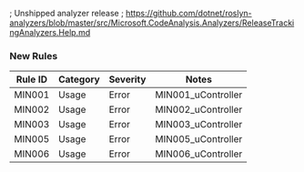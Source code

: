 ﻿; Unshipped analyzer release
; https://github.com/dotnet/roslyn-analyzers/blob/master/src/Microsoft.CodeAnalysis.Analyzers/ReleaseTrackingAnalyzers.Help.md

### New Rules

Rule ID | Category | Severity | Notes
--------|----------|----------|--------------------
MIN001  |  Usage   |  Error   | MIN001_uController
MIN002  |  Usage   |  Error   | MIN002_uController
MIN003  |  Usage   |  Error   | MIN003_uController
MIN005  |  Usage   |  Error   | MIN005_uController
MIN006  |  Usage   |  Error   | MIN006_uController

